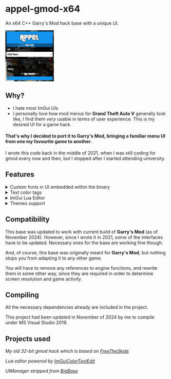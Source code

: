# appel-gmod-x64
An x64 C++ Garry's Mod hack base with a unique UI.

<img src="https://github.com/AppleVegas/appel-gmod-x64/blob/ef17f7dcc9d88ca9767db8b5ba7f88e77a295c21/img/1.png" width="30%">

## Why?
- I hate most ImGui UIs
- I personally love how mod menus for **Grand Theft Auto V** generally look like, I find them *very* usable in terms of user experience. This is my desired UI for a game hack.

#### That's why I decided to port it to Garry's Mod, bringing a familiar menu UI from one my favourite game to another.

I wrote this code back in the middle of 2021, when I was still coding for gmod every now and then, but I stopped after I started attending university.

## Features
<details>
<summary>Custom fonts in UI embedded within the binary</summary>

 ![image](https://github.com/AppleVegas/appel-gmod-x64/blob/ef17f7dcc9d88ca9767db8b5ba7f88e77a295c21/img/2.png)
</details>
<details>
<summary>Text color tags</summary>
 
You can color labels in menu by using tags:
```
~r - Red
~g - Green
~b - Blue
~q - Pink
~o - Orange
~y - Yellow
~c - Grey
~p - Purple
~w - White
```
</details>
<details>
<summary>ImGui Lua Editor</summary>
  
![image](https://github.com/AppleVegas/appel-gmod-x64/blob/ef17f7dcc9d88ca9767db8b5ba7f88e77a295c21/img/7.png)
 
*Doesn't execute lua because of a missing interface. Leftover from my previous gmod hack for 32-bit version of the game, can still work though after the interface is implemented.*
</details>
<details>
<summary>Themes support</summary>
  
![image](https://github.com/AppleVegas/appel-gmod-x64/blob/ef17f7dcc9d88ca9767db8b5ba7f88e77a295c21/img/4.png)

![image](https://github.com/AppleVegas/appel-gmod-x64/blob/ef17f7dcc9d88ca9767db8b5ba7f88e77a295c21/img/5.png)

![image](https://github.com/AppleVegas/appel-gmod-x64/blob/ef17f7dcc9d88ca9767db8b5ba7f88e77a295c21/img/6.png)
 
</details>
  
## Compatibility
This base was updated to work with current build of **Garry's Mod** (as of November 2024). However, since I wrote it in 2021, some of the interfaces have to be updated. Necessary ones for the base are working fine though.

And, of course, this base was originally meant for **Garry's Mod**, but nothing stops you from adapting it to any other game. 

You will have to remove any references to engine functions, and rewrite them in some other way, since they are required in order to determine screen resolution and game activity.

## Compiling
All the necessary dependencies already are included in the project. 

This project had been updated in November of 2024 by me to compile under MS Visual Studio 2019.

## Projects used
*My old 32-bit gmod hack which is based on [FreeTheSkids](https://github.com/11Lee1/Free-The-Skids)*

*Lua editor powered by [ImGuiColorTextEdit](https://github.com/BalazsJako/ImGuiColorTextEdit)*

*UIManager stripped from [BigBase](https://gitlab.com/pocakking/bigbase)*

  
